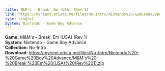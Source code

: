 ```yaml
---
title: M&M's - Break' Em (USA) (Rev 1)
link: https://myrient.erista.me/files/No-Intro/Nintendo%20-%20Game%20Boy%20Advance/M&M's%20-%20Break'%20Em%20(USA)%20(Rev%201).zip
type: single1
System: Nintendo - Game Boy Advance
---
```

<b>Game:</b> M&M's - Break' Em (USA) (Rev 1)<br>
<b>System:</b> Nintendo - Game Boy Advance<br>
<b>Collection:</b> No-Intro<br>
<b>Download:</b> https://myrient.erista.me/files/No-Intro/Nintendo%20-%20Game%20Boy%20Advance/M&M's%20-%20Break'%20Em%20(USA)%20(Rev%201).zip